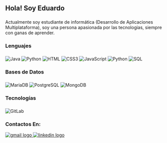 <h2 align="left">Hola! Soy Eduardo</h2>

###

<p align="left">Actualmente soy estudiante de informática (Desarrollo de Aplicaciones Multiplataforma), soy una persona apasionada por las tecnologias, siempre con ganas de aprender.</p>

<h3 align="left">Lenguajes</h3>

###
![Java](https://img.shields.io/badge/-Java-000?&logo=openjdk&logoColor=white)
![Python](https://img.shields.io/badge/-Python-000?&logo=Python)
![HTML](https://img.shields.io/badge/-HTML5-000?&logo=HTML5)
![CSS3](https://img.shields.io/badge/-CSS3-000?&logo=CSS3)
![JavaScript](https://img.shields.io/badge/-JavaScript-000?&logo=JavaScript)
![Python](https://img.shields.io/badge/-Python-000?&logo=Python)
![SQL](https://img.shields.io/badge/-SQL-000?&logo=MySQL&logoColor=white)

<h3 align="left">Bases de Datos</h3>

###
![MariaDB](https://img.shields.io/badge/-MariaDB-000?&logo=mariadb)
![PostgreSQL](https://img.shields.io/badge/-PostgreSQL-000?&logo=postgresq)
![MongoDB](https://img.shields.io/badge/-MongoDB-000?&logo=mongodb)

<h3 align="left">Tecnologías</h3>

###
![GitLab](https://img.shields.io/badge/-GitLab-000?&logo=gitlab)


<h3 align="left">Contactos En:</h3>
<a href="mailto:eduabenantec@hotmail.com" target="_blank">
    <img src="https://img.shields.io/static/v1?message=Gmail&logo=gmail&label=&color=D14836&logoColor=white&labelColor=&style=for-the-badge" alt="gmail logo"  />
</a>
<a href="www.linkedin.com/in/eduardo-javier-abenante-carrión-9a23bb267" target="_blank">
    <img src="https://img.shields.io/static/v1?message=LinkedIn&logo=linkedin&label=&color=0077B5&logoColor=white&labelColor=&style=for-the-badge" alt="linkedin logo"  />
</a>
